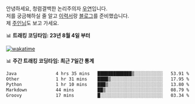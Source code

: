 안녕하세요, 청렴결백한 논리주의자 [우연](https://dev-wooyeon.github.io/quiz-app/)입니다.  
저를 궁금해하실 줄 알고 [이력서](https://ieunune.notion.site/d836ecc9172144d4b39f185b89f16a62)랑 [블로그](https://notion-blog-ieunune.vercel.app)를 준비했습니다.  
제 [주인님](https://www.instagram.com/lovely_hiru_hari_s2/)도 보고 가세요.


📊 **트래킹 코딩타임: 23년 8월 4일 부터**  

[![wakatime](https://wakatime.com/badge/user/099dd627-fdab-4072-b87a-fa91c7a76d8d.svg?style=for-the-badge)](https://wakatime.com/@099dd627-fdab-4072-b87a-fa91c7a76d8d)

📊 **주간 트래킹 코딩타임: 최근 7일간 통계**

<!--START_SECTION:waka-->

```txt
Java               4 hrs 35 mins   █████████████▒░░░░░░░░░░░   53.91 %
Other              1 hr 31 mins    ████▒░░░░░░░░░░░░░░░░░░░░   17.95 %
Python             1 hr 10 mins    ███▒░░░░░░░░░░░░░░░░░░░░░   13.80 %
Markdown           44 mins         ██▒░░░░░░░░░░░░░░░░░░░░░░   08.79 %
Groovy             17 mins         █░░░░░░░░░░░░░░░░░░░░░░░░   03.34 %
```

<!--END_SECTION:waka-->

<!-- ![](./profile-3d-contrib/profile-night-view.svg)-->
